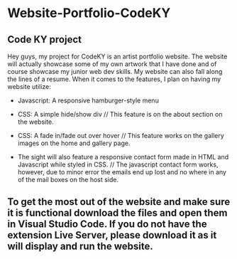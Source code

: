 # Website-Portfolio-CodeKY
## Code KY project
Hey guys, my project for CodeKY is an artist portfolio website. The website will actually showcase some of my own artwork that I have done and of course showcase my junior web dev skills. My website can also fall along the lines of a resume. When it comes to the features, I plan on having my website utilize:

- Javascript: A responsive hamburger-style menu

- CSS: A simple hide/show div //
This feature is on the about section on the website.

- CSS: A fade in/fade out over hover //
This feature works on the gallery images on the home and gallery page.

- The sight will also feature a responsive contact form made in HTML and Javascript while styled in CSS. //
The javascript contact form works, however, due to minor error the emails end up lost and no where in any of the mail boxes on the host side.


## To get the most out of the website and make sure it is functional download the files and open them in Visual Studio Code. If you do not have the extension Live Server, please download it as it will display and run the website.
